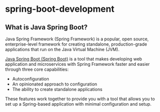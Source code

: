 # spring-boot-development

## What is Java Spring Boot?

Java Spring Framework (Spring Framework) is a popular, open source, enterprise-level framework for creating standalone, production-grade applications that run on the Java Virtual Machine (JVM).

[Java Spring Boot (Spring Boot)](https://www.ibm.com/cloud/learn/java-spring-boot#toc-spring-boo-HII6V_zV) is a tool that makes developing web application and microservices with Spring Framework faster and easier through three core capabilities:

- Autoconfiguration
- An opinionated approach to configuration
- The ability to create standalone applications


These features work together to provide you with a tool that allows you to set up a Spring-based application with minimal configuration and setup.
